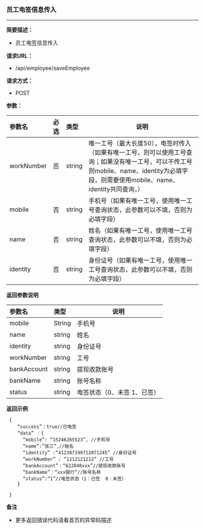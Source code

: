 ### 员工电签信息传入

---

**简要描述：**

* 员工电签信息传入

**请求URL：**

* /api/employee/saveEmployee

**请求方式：**

* POST 

**参数：**

| 参数名 | 必选 | 类型 | 说明 |
| :--- | :--- | :--- | --- |
| workNumber | 否 | string | 唯一工号（最大长度50），电签时传入（如果有唯一工号，则可以使用工号查询；如果没有唯一工号，可以不传工号则mobile、name、identity为必填字段，则需要使用mobile、name、identity共同查询，） |
| mobile | 否 | string | 手机号（如果有唯一工号，使用唯一工号查询状态，此参数可以不填，否则为必填字段） |
| name | 否 | string | 姓名（如果有唯一工号，使用唯一工号查询状态，此参数可以不填，否则为必填字段） |
| identity | 否 | string | 身份证号（如果有唯一工号，使用唯一工号查询状态，此参数可以不填，否则为必填字段） |

**返回参数说明**

| 参数名 | 类型 | 说明 |
| :--- | :--- | --- |
| mobile | String | 手机号 |
| name | string | 姓名 |
| identity | string | 身份证号 |
| workNumber | string | 工号 |
| bankAccount | string | 提现收款账号 |
| bankName | string | 账号名称 |
| status | string | 电签状态（0、未签  1、已签） |

**返回示例**

```
 {
    “success”：true//已电签
    “data” ：{
      “mobile”: “15246265523”, //手机号
      “name”:“张三”,//姓名
      “identity” :“412387199712071245” //身份证号
      “workNumber” : “1112121212” //工号
      “bankAccount”：“622848xxx”//提现收款账号
      “bankName”：“xxx银行”//账号名称
      “status”:“1”//电签状态（1：已签  0：未签）
    }

 }
```

**备注**

* 更多返回错误代码请看首页的异常码描述



